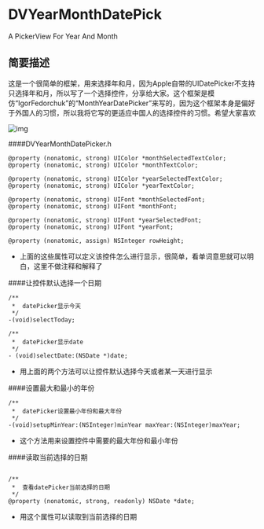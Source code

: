 # DVYearMonthDatePick
A PickerView For Year And Month

简要描述
---------------------
这是一个很简单的框架，用来选择年和月，因为Apple自带的UIDatePicker不支持只选择年和月，所以写了一个选择控件，分享给大家。这个框架是模仿“IgorFedorchuk”的“MonthYearDatePicker”来写的，因为这个框架本身是偏好于外国人的习惯，所以我将它写的更适应中国人的选择控件的习惯。希望大家喜欢

![img](http://d.pr/i/16n8m+ "img")

####DVYearMonthDatePicker.h
```
@property (nonatomic, strong) UIColor *monthSelectedTextColor;
@property (nonatomic, strong) UIColor *monthTextColor;

@property (nonatomic, strong) UIColor *yearSelectedTextColor;
@property (nonatomic, strong) UIColor *yearTextColor;

@property (nonatomic, strong) UIFont *monthSelectedFont;
@property (nonatomic, strong) UIFont *monthFont;

@property (nonatomic, strong) UIFont *yearSelectedFont;
@property (nonatomic, strong) UIFont *yearFont;

@property (nonatomic, assign) NSInteger rowHeight;

```
* 上面的这些属性可以定义该控件怎么进行显示，很简单，看单词意思就可以明白，这里不做注释和解释了

####让控件默认选择一个日期
```
/**
 *  datePicker显示今天
 */
-(void)selectToday;

/**
 *  datePicker显示date
 */
- (void)selectDate:(NSDate *)date;

```
* 用上面的两个方法可以让控件默认选择今天或者某一天进行显示

####设置最大和最小的年份
```
/**
 *  datePicker设置最小年份和最大年份
 */
-(void)setupMinYear:(NSInteger)minYear maxYear:(NSInteger)maxYear;

```
* 这个方法用来设置控件中需要的最大年份和最小年份

####读取当前选择的日期
```

/**
 *  查看datePicker当前选择的日期
 */
@property (nonatomic, strong, readonly) NSDate *date;

```
* 用这个属性可以读取到当前选择的日期
